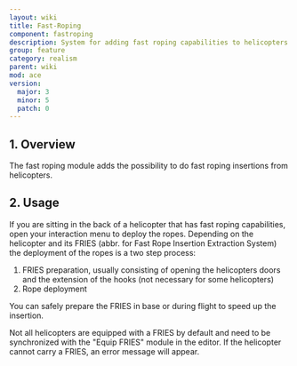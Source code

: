 ```yaml
---
layout: wiki
title: Fast-Roping
component: fastroping
description: System for adding fast roping capabilities to helicopters.
group: feature
category: realism
parent: wiki
mod: ace
version:
  major: 3
  minor: 5
  patch: 0
---
```


## 1. Overview
The fast roping module adds the possibility to do fast roping insertions from helicopters.

## 2. Usage
If you are sitting in the back of a helicopter that has fast roping capabilities, open your interaction menu to deploy the ropes. Depending on the helicopter and its FRIES (abbr. for Fast Rope Insertion Extraction System) the deployment of the ropes is a two step process:

1. FRIES preparation, usually consisting of opening the helicopters doors and the extension of the hooks (not necessary for some helicopters)
2. Rope deployment

You can safely prepare the FRIES in base or during flight to speed up the insertion.

Not all helicopters are equipped with a FRIES by default and need to be synchronized with the "Equip FRIES" module in the editor. If the helicopter cannot carry a FRIES, an error message will appear.
